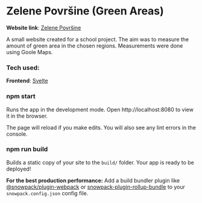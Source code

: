 # Zelene Površine (Green  Areas)
**Website link**: [Zelene Površine](https://zelene-povrsine.vercel.app/)

A small website created for a school project. The aim was to measure the amount of green area in the chosen regions. Measurements were done using Goole Maps.

### Tech used:
**Frontend**: [Svelte](https://svelte.dev/)

### npm start

Runs the app in the development mode.
Open http://localhost:8080 to view it in the browser.

The page will reload if you make edits.
You will also see any lint errors in the console.

### npm run build

Builds a static copy of your site to the `build/` folder.
Your app is ready to be deployed!

**For the best production performance:** Add a build bundler plugin like [@snowpack/plugin-webpack](https://github.com/snowpackjs/snowpack/tree/master/plugins/plugin-webpack) or [snowpack-plugin-rollup-bundle](https://github.com/ParamagicDev/snowpack-plugin-rollup-bundle) to your `snowpack.config.json` config file.
